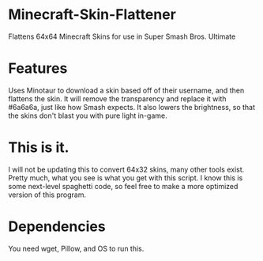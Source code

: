 # Minecraft-Skin-Flattener
Flattens 64x64 Minecraft Skins for use in Super Smash Bros. Ultimate

# Features
Uses Minotaur to download a skin based off of their username, and then flattens the skin.
It will remove the transparency and replace it with #6a6a6a, just like how Smash expects.
It also lowers the brightness, so that the skins don't blast you with pure light in-game.

# This is it.
I will not be updating this to convert 64x32 skins, many other tools exist. Pretty much, what you see is what you get with this script. I know this is some next-level spaghetti code, so feel free to make a more optimized version of this program.

# Dependencies
You need wget, Pillow, and OS to run this.
